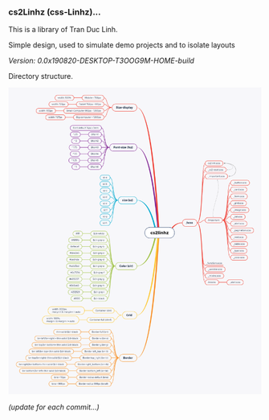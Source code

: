 ### cs2Linhz (css-Linhz)...

This is a library of Tran Duc Linh.

Simple design, used to simulate demo projects and to isolate layouts

*Version: 0.0x190820-DESKTOP-T3OOG9M-HOME-build*

Directory structure.

![asd](/cache/readme.png)

*(update for each commit...)*